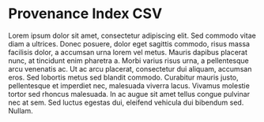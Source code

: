 # Provenance Index CSV

Lorem ipsum dolor sit amet, consectetur adipiscing elit. Sed commodo vitae diam a ultrices. Donec posuere, dolor eget sagittis commodo, risus massa facilisis dolor, a accumsan urna lorem vel metus. Mauris dapibus placerat nunc, at tincidunt enim pharetra a. Morbi varius risus urna, a pellentesque arcu venenatis ac. Ut ac arcu placerat, consectetur dui aliquam, accumsan eros. Sed lobortis metus sed blandit commodo. Curabitur mauris justo, pellentesque et imperdiet nec, malesuada viverra lacus. Vivamus molestie tortor sed rhoncus malesuada. In ac augue sit amet tellus congue pulvinar nec at sem. Sed luctus egestas dui, eleifend vehicula dui bibendum sed. Nullam.

